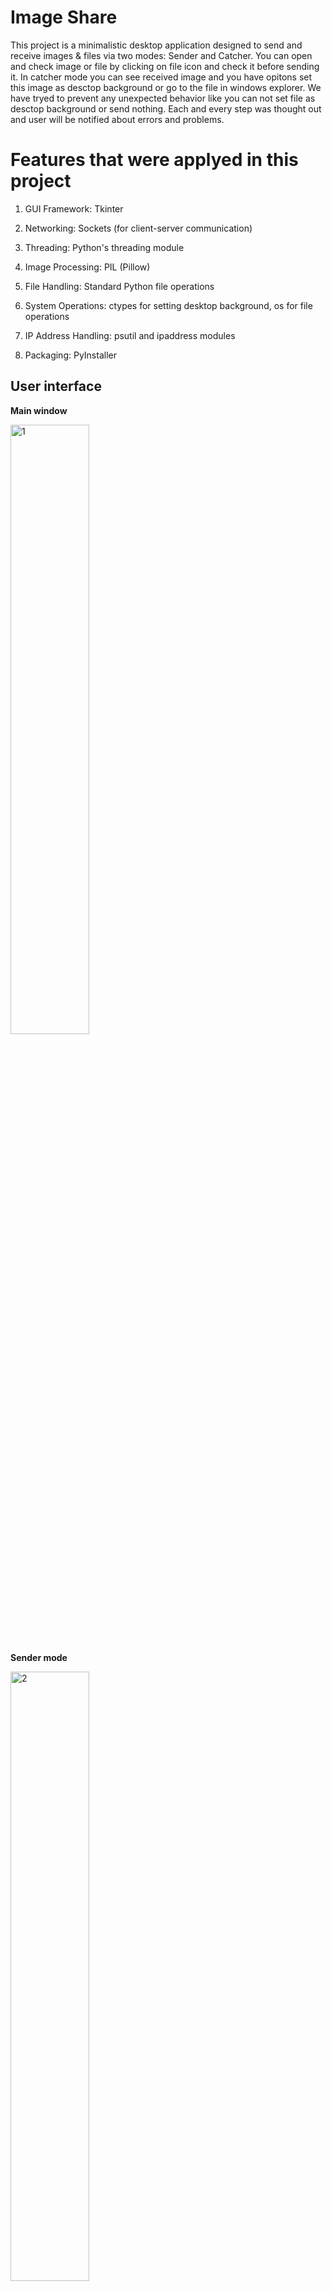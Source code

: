 # Image Share
This project is a minimalistic desktop application designed to send and receive images & files via two modes: Sender and Catcher. You can open and check image or file by clicking on file icon and check it before sending it. In catcher mode you can see received image and you have opitons set this image as desctop background or go to the file in windows explorer. We have tryed to prevent any unexpected behavior like you can not set file as desctop background or send nothing. Each and every step was thought out and user will be notified about errors and problems.

# Features that were applyed in this project
1) GUI Framework: Tkinter

2) Networking: Sockets (for client-server communication)

3) Threading: Python's threading module

4) Image Processing: PIL (Pillow)

5) File Handling: Standard Python file operations

6) System Operations: ctypes for setting desktop background, os for file operations

7) IP Address Handling: psutil and ipaddress modules

8) Packaging: PyInstaller 

## User interface
**Main window**
</p>
        <img src="https://github.com/user-attachments/assets/bbc6093b-bac3-4656-a888-9bef4c9d11f9" alt="1" style="width: 50%; height: auto;"/>
</p>

**Sender mode**
</p>
        <img src="https://github.com/user-attachments/assets/89c41cee-f3a0-406e-88ad-3ed287f501c5" alt="2" style="width: 50%; height: auto; display: inline-block;"/>
        <img src="https://github.com/user-attachments/assets/e51e89a5-4368-4f2f-80f7-b46aedc92c61" alt="3" style="width: 50%; height: auto; display: inline-block;"/>
        <img src="https://github.com/user-attachments/assets/24bb0a0e-fa4d-46d7-aae5-5231bdb2b40c" alt="4" style="width: 50%; height: auto; display: inline-block;"/>
</p>

**Catcher mode**
</p>
        <img src="https://github.com/user-attachments/assets/a7a20960-4a5a-46e3-8cd5-08e34a9d235c" alt="5" style="width: 50%; height: auto;"/>
        <img src="https://github.com/user-attachments/assets/44657081-2c85-4b68-981b-65d314469be4" alt="6" style="width: 50%; height: auto;"/>
        <img src="https://github.com/user-attachments/assets/8d30e10c-058b-4ae2-aacb-bcae8bcc1a74" alt="7" style="width: 50%; height: auto;"/>
        <img src="https://github.com/user-attachments/assets/57bc19f3-311e-471d-9245-ea1d541ef6cf" alt="8" style="width: 50%; height: auto;"/>
</p>

## Installation Guide

**The first way**
1. Clone the repository to your local device: `https://github.com/Niksha36/image_share.git`
2. Create a new virtual environment
3. Install dependencies with the command: `pip install -r requirements.txt`
4. Run the script `ImageShareApp.py` on the devices you want to exchange images with

**The second way**\
Install the files `ImageShareApp.exe` on both devices and run them


## Assembly .exe file

To build the project yourself:
1. install the .exe file library `pyinstaller`
2. use the command: `pyinstaller --onefile ImageShareApp.py`

**If icons or fonts are not displayed correctly, replace the field `datas` in the relevant `.spec` file to the following lines:**

`datas=[
        ('drawables/app_icon.png', 'drawables'),
        ('drawables/icon_back.png', 'drawables'), 
        ('fonts/Roboto-Regular.ttf', 'fonts')
    ],`


## Developers

[Ganzha Eduard](https://github.com/deep-learning-engineer) Б9123-01.03.02сп\
[Shurlo Nikita](https://github.com/Niksha36) Б9123-01.03.02сп 

